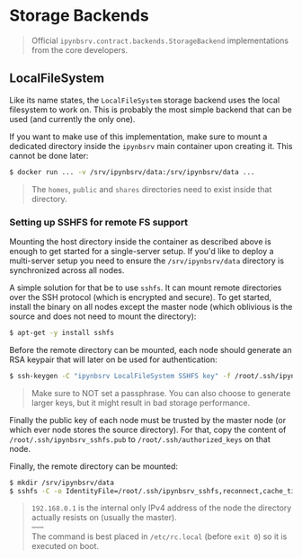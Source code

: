 # Storage Backends

> Official `ipynbsrv.contract.backends.StorageBackend` implementations from the core developers.

## LocalFileSystem

Like its name states, the `LocalFileSystem` storage backend uses the local filesystem to work on. This is probably the most simple backend that can be used (and currently the only one).

If you want to make use of this implementation, make sure to mount a dedicated directory inside the `ipynbsrv` main container upon creating it. This cannot be done later:

```bash
$ docker run ... -v /srv/ipynbsrv/data:/srv/ipynbsrv/data ...
```

> The `homes`, `public` and `shares` directories need to exist inside that directory.

### Setting up SSHFS for remote FS support

Mounting the host directory inside the container as described above is enough to get started for a single-server setup. If you'd like to deploy a multi-server setup you need to ensure the `/srv/ipynbsrv/data` directory is synchronized across all nodes.

A simple solution for that be to use `sshfs`. It can mount remote directories over the SSH protocol (which is encrypted and secure). To get started, install the binary on all nodes except the master node (which oblivious is the source and does not need to mount the directory):

```bash
$ apt-get -y install sshfs
```

Before the remote directory can be mounted, each node should generate an RSA keypair that will later on be used for authentication:

```bash
$ ssh-keygen -C "ipynbsrv LocalFileSystem SSHFS key" -f /root/.ssh/ipynbsrv_sshfs -b 1024
```

> Make sure to NOT set a passphrase. You can also choose to generate larger keys, but it might result in bad storage performance.

Finally the public key of each node must be trusted by the master node (or which ever node stores the source directory). For that, copy the content of `/root/.ssh/ipynbsrv_sshfs.pub` to `/root/.ssh/authorized_keys` on that node.

Finally, the remote directory can be mounted:

```bash
$ mkdir /srv/ipynbsrv/data
$ sshfs -C -o IdentityFile=/root/.ssh/ipynbsrv_sshfs,reconnect,cache_timeout=3,nomap=ignore,allow_other root@192.168.0.1:/srv/ipynbsrv/data/ /srv/ipynbsrv/data/
```

> `192.168.0.1` is the internal only IPv4 address of the node the directory actually resists on (usually the master).    
> –––    
> The command is best placed in `/etc/rc.local` (before `exit 0`) so it is executed on boot.